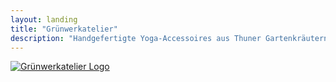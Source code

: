 ```yaml
---
layout: landing
title: "Grünwerkatelier"
description: "Handgefertigte Yoga-Accessoires aus Thuner Gartenkräutern"
---
```


<div class="landing-hero">
  <a href="{{ "/" | relative_url }}">
    <img src="{{ "/assets/img/hero-logo.jpg" | relative_url }}" alt="Grünwerkatelier Logo" />
  </a>
</div>
